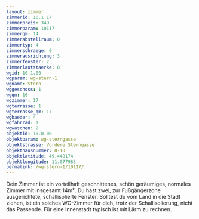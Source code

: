 ```yaml
---
layout: zimmer
zimmerid: 10.1.17
zimmerpreis: 349
zimmerparam: 10117
zimmerqm: 14
zimmerabstellraum: 0
zimmertyp: 4
zimmerschraege: 0
zimmerausrichtung: 3
zimmerfenster: 2
zimmerlautstaerke: 8
wgid: 10.1.00
wgparam: wg-stern-1
wgname: Stern
wggeschoss: 1
wgqm: 16
wgzimmer: 17
wgterrasse: 1
wgterrasse_qm: 17
wgbaeder: 4
wgfahrrad: 1
wgwaschen: 2
objektid: 10.0.00
objektparam: wg-sterngasse
objektstrasse: Vordere Sterngasse
objekthausnummer: 8-10
objektlatitude: 49.448174
objektlongitude: 11.077985
permalink: /wg-stern-1/10117/
---
```

Dein Zimmer ist ein vorteilhaft geschnittenes, schön geräumiges, normales Zimmer mit insgesamt 14m². Du hast zwei, zur Fußgängerzone ausgerichtete, schallisolierte Fenster. Solltest du vom Land in die Stadt ziehen, ist ein solches WG-Zimmer für dich, trotz der Schallisolierung, nicht das Passende. Für eine Innenstadt typisch ist mit Lärm zu rechnen. 